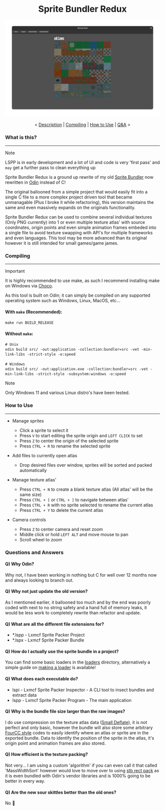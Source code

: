 <h1 align="center">Sprite Bundler Redux</h1>

<div align="center">
<img src="data/temp_demo.png"/>
</div>

<p align="center">
<
    <a href="#what-is-this">Description</a> |
    <a href="#compiling">Compiling</a> |
    <a href="#how-to-use">How to Use</a> |
    <a href="#questions-and-answers">Q&A</a>
>
</p>

### What is this?

---

> [!NOTE]
> LSPP is in early development and a lot of UI and code is very 'first pass' and `may` get a further pass to clean everything up

Sprite Bundler Redux is a ground up rewrite of my old [Sprite Bundler](https://github.com/lxmcf/sprite-bundler) now rewritten in [Odin](https://odin-lang.org/) instead of C!

The original ballooned from a simple project that would easily fit into a single C file to a more complex project driven tool that became unmanagable (Plus I broke it while refactoring), this version maintains the same and even massively expands on the originals functionality.

Sprite Bundler Redux can be used to combine several individual textures (Only PNG currently) into 1 or even multiple texture atlas' with source coordinates, origin points and even simple animation frames embeded into a single file to avoid texture swapping with API's for multiple frameworks and even languages. This tool may be more advanced than its original however it is still intended for small games/game james.

### Compiling

---

> [!IMPORTANT]
> It is highly recommended to use make, as such I recommend installing make on Windows via [Choco](https://github.com/chocolatey/choco.git).

As this tool is built on Odin; it can simply be compiled on any supported operating system such as Windows, Linux, MacOS, etc...

#### With `make` (Recommended):
```shell
make run BUILD_RELEASE
```

#### Without `make`:
```shell
# Unix
odin build src/ -out:application -collection:bundler=src -vet -min-link-libs -strict-style -o:speed

# Windows
odin build src/ -out:application.exe -collection:bundler=src -vet -min-link-libs -strict-style -subsystem:windows -o:speed
```

> [!NOTE]
> Only Windows 11 and various Linux distro's have been tested.

### How to Use

---

- Manage sprites
    - Click a sprite to select it
    - Press `V` to start editing the sprite origin and `LEFT CLICK` to set
    - Press `Z` to center the origin of the selected sprite
    - Press `CTRL + R` to rename the selected sprite

- Add files to currently open atlas
    - Drop desired files over window, sprites will be sorted and packed automatically

- Manage texture atlas'
    - Press `CTRL + N` to create a blank texture atlas (All atlas' will be the same size)
    - Press `CTRL + [` or `CTRL + ]` to navigate between atlas'
    - Press `CTRL + R` with no sprite selected to rename the current atlas
    - Press `CTRL + Y` to delete the current atlas

- Camera controls
    - Press `Z` to center camera and reset zoom
    - Middle click or hold `LEFT ALT` and move mouse to pan
    - Scroll wheel to zoom

### Questions and Answers

#### Q) Why Odin?
Why not, I have been working in nothing but C for well over 12 months now and always looking to branch out.

#### Q) Why not just update the old version?
As I mentioned earlier, it ballooned too much and by the end was poorly coded with next to no string safety and a hand full of memory leaks, it would be less work to completely rewrite than refactor and update.

#### Q) What are all the different file extensions for?
- *.lspp - Lxmcf Sprite Packer Project
- *.lspx - Lxmcf Sprite Packer Bundle

#### Q) How do I actually use the sprite bundle in a project?
You can find some basic loaders in the [loaders](/loaders) directory, alternatively a simple guide on [making a loader](/docs/make-loader.md) is available!

#### Q) What does each executable do?
- lspi - Lxmcf Sprite Packer Inspector - A CLI tool to insect bundles and extract data
- lspp - Lxmcf Sprite Packer Program - The main application

#### Q) Why is the bundle file size larger than the raw images?
I do use compression on the texture atlas data ([Small Deflate](https://github.com/fxfactorial/sdefl)), it is not perfect and only basic, however the bundle will also store some arbitrary [FourCC style](https://en.wikipedia.org/wiki/FourCC) codes to easily identify where an atlas or sprite are in the exported bundle. Data to identify the position of the sprite in the atlas, it's origin point and animation frames are also stored.

#### Q) How efficient is the texture packing?
Not very... I am using a custom 'algorithm' if you can even call it that called 'MassWidthSort' however would love to move over to using [stb rect pack](https://github.com/nothings/stb) as it is even bundled with Odin's vendor libraries and is 1000% going to be better in every way.

#### Q) Are the new sour skittles better than the old ones?
No :slightly_smiling_face:
